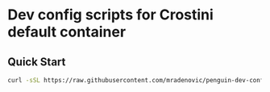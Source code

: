 # Dev config scripts for Crostini default container

## Quick Start

```bash
curl -sSL https://raw.githubusercontent.com/mradenovic/penguin-dev-config/master/config-penguin.sh | bash
```
